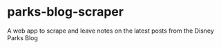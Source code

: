 # parks-blog-scraper
A web app to scrape and leave notes on the latest posts from the Disney Parks Blog
